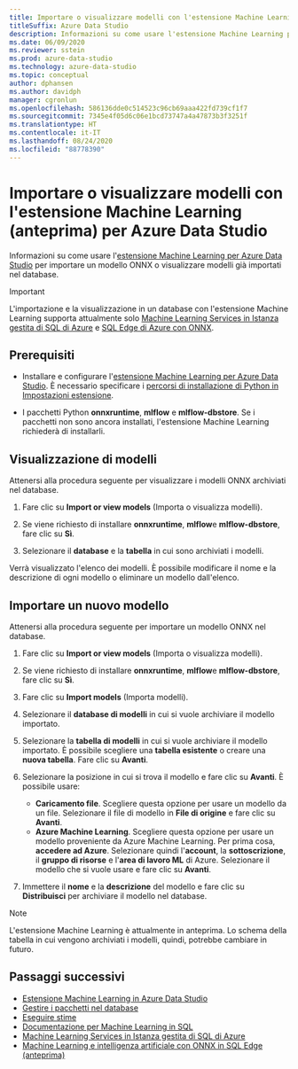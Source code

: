 ```yaml
---
title: Importare o visualizzare modelli con l'estensione Machine Learning
titleSuffix: Azure Data Studio
description: Informazioni su come usare l'estensione Machine Learning per Azure Data Studio per importare un modello ONNX o visualizzare modelli già importati nel database.
ms.date: 06/09/2020
ms.reviewer: sstein
ms.prod: azure-data-studio
ms.technology: azure-data-studio
ms.topic: conceptual
author: dphansen
ms.author: davidph
manager: cgronlun
ms.openlocfilehash: 586136dde0c514523c96cb69aaa422fd739cf1f7
ms.sourcegitcommit: 7345e4f05d6c06e1bcd73747a4a47873b3f3251f
ms.translationtype: HT
ms.contentlocale: it-IT
ms.lasthandoff: 08/24/2020
ms.locfileid: "88778390"
---
```

# <a name="import-or-view-models-with-machine-learning-extension-preview-for-azure-data-studio"></a>Importare o visualizzare modelli con l'estensione Machine Learning (anteprima) per Azure Data Studio

Informazioni su come usare l'[estensione Machine Learning per Azure Data Studio](machine-learning-extension.md) per importare un modello ONNX o visualizzare modelli già importati nel database.

> [!IMPORTANT]
> L'importazione e la visualizzazione in un database con l'estensione Machine Learning supporta attualmente solo [Machine Learning Services in Istanza gestita di SQL di Azure](/azure/azure-sql/managed-instance/machine-learning-services-overview) e [SQL Edge di Azure con ONNX](/azure/azure-sql-edge/onnx-overview).

## <a name="prerequisites"></a>Prerequisiti

- Installare e configurare l'[estensione Machine Learning per Azure Data Studio](machine-learning-extension.md). È necessario specificare i [percorsi di installazione di Python in Impostazioni estensione](machine-learning-extension.md#settings).

- I pacchetti Python **onnxruntime**, **mlflow** e **mlflow-dbstore**. Se i pacchetti non sono ancora installati, l'estensione Machine Learning richiederà di installarli.

## <a name="view-models"></a>Visualizzazione di modelli

Attenersi alla procedura seguente per visualizzare i modelli ONNX archiviati nel database.

1. Fare clic su **Import or view models** (Importa o visualizza modelli).

1. Se viene richiesto di installare **onnxruntime**, **mlflow**e **mlflow-dbstore**, fare clic su **Sì**.

1. Selezionare il **database**  e la **tabella** in cui sono archiviati i modelli.

Verrà visualizzato l'elenco dei modelli. È possibile modificare il nome e la descrizione di ogni modello o eliminare un modello dall'elenco.

## <a name="import-a-new-model"></a>Importare un nuovo modello

Attenersi alla procedura seguente per importare un modello ONNX nel database.

1. Fare clic su **Import or view models** (Importa o visualizza modelli).

1. Se viene richiesto di installare **onnxruntime**, **mlflow**e **mlflow-dbstore**, fare clic su **Sì**.

1. Fare clic su **Import models** (Importa modelli).

1. Selezionare il **database di modelli**  in cui si vuole archiviare il modello importato.

1. Selezionare la **tabella di modelli** in cui si vuole archiviare il modello importato. È possibile scegliere una **tabella esistente** o creare una **nuova tabella**. Fare clic su **Avanti**.

1. Selezionare la posizione in cui si trova il modello e fare clic su **Avanti**. È possibile usare:
    - **Caricamento file**. Scegliere questa opzione per usare un modello da un file. Selezionare il file di modello in **File di origine** e fare clic su **Avanti**.
    - **Azure Machine Learning**. Scegliere questa opzione per usare un modello proveniente da Azure Machine Learning. Per prima cosa, **accedere ad Azure**. Selezionare quindi l'**account**, la **sottoscrizione**, il **gruppo di risorse** e l'**area di lavoro ML** di Azure. Selezionare il modello che si vuole usare e fare clic su **Avanti**.

1. Immettere il **nome** e la **descrizione** del modello e fare clic su **Distribuisci** per archiviare il modello nel database.

> [!NOTE]
> L'estensione Machine Learning è attualmente in anteprima. Lo schema della tabella in cui vengono archiviati i modelli, quindi, potrebbe cambiare in futuro.

## <a name="next-steps"></a>Passaggi successivi

- [Estensione Machine Learning in Azure Data Studio](machine-learning-extension.md)
- [Gestire i pacchetti nel database](machine-learning-extension-manage-packages.md)
- [Eseguire stime](machine-learning-extension-predictions.md)
- [Documentazione per Machine Learning in SQL](../machine-learning/index.yml)
- [Machine Learning Services in Istanza gestita di SQL di Azure](/azure/azure-sql/managed-instance/machine-learning-services-overview)
- [Machine Learning e intelligenza artificiale con ONNX in SQL Edge (anteprima)](/azure/azure-sql-edge/onnx-overview)
